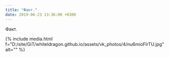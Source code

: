 ```yaml
---
title: "Факт."
date: 2019-06-23 13:36:00 +0300
---
```


Факт.

{% include media.html f="D:/site/GiT/whiteldragon.github.io/assets/vk_photos/4/nu6mioFlrTU.jpg" alt="" %}
